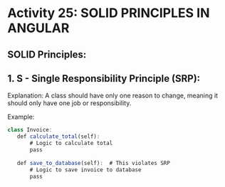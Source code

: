 # Activity 25: SOLID PRINCIPLES IN ANGULAR


## SOLID Principles:

## 1. S - Single Responsibility Principle (SRP):

Explanation: A class should have only one reason to change, meaning it should only have one job or responsibility.

Example:

 ``` typescript
class Invoice:
    def calculate_total(self):
        # Logic to calculate total
        pass
    
    def save_to_database(self):  # This violates SRP
        # Logic to save invoice to database
        pass
 ```





















